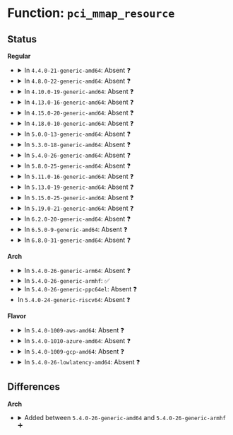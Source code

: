 # Function: <code>pci_mmap_resource</code>

## Status
<b>Regular</b>
<ul>
<li>
<details>
<summary>In <code>4.4.0-21-generic-amd64</code>: Absent ❓</summary>

```json
{
  "name": "pci_mmap_resource",
  "collision_type": "Unique Static",
  "inline_type": "Selective",
  "funcs": [
    {
      "addr": 18446744071583287232,
      "name": "pci_mmap_resource",
      "external": false,
      "loc": "drivers/pci/pci-sysfs.c:1004",
      "file": "drivers/pci/pci-sysfs.c",
      "inline": "not declared, inlined",
      "caller_inline": [],
      "caller_func": [
        "drivers/pci/pci-sysfs.c:pci_mmap_resource_uc",
        "drivers/pci/pci-sysfs.c:pci_mmap_resource_wc"
      ]
    }
  ],
  "symbols": [
    {
      "addr": 18446744071583287232,
      "name": "pci_mmap_resource.isra.8",
      "section": ".text",
      "bind": "STB_LOCAL",
      "size": 359
    }
  ]
}
```
</details>
</li>
<li>
<details>
<summary>In <code>4.8.0-22-generic-amd64</code>: Absent ❓</summary>

```json
{
  "name": "pci_mmap_resource",
  "collision_type": "Unique Static",
  "inline_type": "Selective",
  "funcs": [
    {
      "addr": 18446744071583598384,
      "name": "pci_mmap_resource",
      "external": false,
      "loc": "drivers/pci/pci-sysfs.c:1005",
      "file": "drivers/pci/pci-sysfs.c",
      "inline": "not declared, inlined",
      "caller_inline": [],
      "caller_func": [
        "drivers/pci/pci-sysfs.c:pci_mmap_resource_wc",
        "drivers/pci/pci-sysfs.c:pci_mmap_resource_uc"
      ]
    }
  ],
  "symbols": [
    {
      "addr": 18446744071583598384,
      "name": "pci_mmap_resource.isra.8",
      "section": ".text",
      "bind": "STB_LOCAL",
      "size": 409
    }
  ]
}
```
</details>
</li>
<li>
<details>
<summary>In <code>4.10.0-19-generic-amd64</code>: Absent ❓</summary>

```json
{
  "name": "pci_mmap_resource",
  "collision_type": "Unique Static",
  "inline_type": "Selective",
  "funcs": [
    {
      "addr": 18446744071583735568,
      "name": "pci_mmap_resource",
      "external": false,
      "loc": "drivers/pci/pci-sysfs.c:1007",
      "file": "drivers/pci/pci-sysfs.c",
      "inline": "not declared, inlined",
      "caller_inline": [],
      "caller_func": [
        "drivers/pci/pci-sysfs.c:pci_mmap_resource_wc",
        "drivers/pci/pci-sysfs.c:pci_mmap_resource_uc"
      ]
    }
  ],
  "symbols": [
    {
      "addr": 18446744071583735568,
      "name": "pci_mmap_resource.isra.8",
      "section": ".text",
      "bind": "STB_LOCAL",
      "size": 385
    }
  ]
}
```
</details>
</li>
<li>
<details>
<summary>In <code>4.13.0-16-generic-amd64</code>: Absent ❓</summary>

```json
{
  "name": "pci_mmap_resource",
  "collision_type": "Unique Static",
  "inline_type": "Selective",
  "funcs": [
    {
      "addr": 18446744071583777440,
      "name": "pci_mmap_resource",
      "external": false,
      "loc": "drivers/pci/pci-sysfs.c:1173",
      "file": "drivers/pci/pci-sysfs.c",
      "inline": "not declared, inlined",
      "caller_inline": [],
      "caller_func": [
        "drivers/pci/pci-sysfs.c:pci_mmap_resource_wc",
        "drivers/pci/pci-sysfs.c:pci_mmap_resource_uc"
      ]
    }
  ],
  "symbols": [
    {
      "addr": 18446744071583777440,
      "name": "pci_mmap_resource.isra.10",
      "section": ".text",
      "bind": "STB_LOCAL",
      "size": 309
    }
  ]
}
```
</details>
</li>
<li>
<details>
<summary>In <code>4.15.0-20-generic-amd64</code>: Absent ❓</summary>

```json
{
  "name": "pci_mmap_resource",
  "collision_type": "Unique Static",
  "inline_type": "Selective",
  "funcs": [
    {
      "addr": 18446744071584037552,
      "name": "pci_mmap_resource",
      "external": false,
      "loc": "drivers/pci/pci-sysfs.c:1211",
      "file": "drivers/pci/pci-sysfs.c",
      "inline": "not declared, inlined",
      "caller_inline": [],
      "caller_func": [
        "drivers/pci/pci-sysfs.c:pci_mmap_resource_wc",
        "drivers/pci/pci-sysfs.c:pci_mmap_resource_uc"
      ]
    }
  ],
  "symbols": [
    {
      "addr": 18446744071584037552,
      "name": "pci_mmap_resource.isra.10",
      "section": ".text",
      "bind": "STB_LOCAL",
      "size": 336
    }
  ]
}
```
</details>
</li>
<li>
<details>
<summary>In <code>4.18.0-10-generic-amd64</code>: Absent ❓</summary>

```json
{
  "name": "pci_mmap_resource",
  "collision_type": "Unique Static",
  "inline_type": "Selective",
  "funcs": [
    {
      "addr": 18446744071584234720,
      "name": "pci_mmap_resource",
      "external": false,
      "loc": "drivers/pci/pci-sysfs.c:1166",
      "file": "drivers/pci/pci-sysfs.c",
      "inline": "not declared, inlined",
      "caller_inline": [],
      "caller_func": [
        "drivers/pci/pci-sysfs.c:pci_mmap_resource_wc",
        "drivers/pci/pci-sysfs.c:pci_mmap_resource_uc"
      ]
    }
  ],
  "symbols": [
    {
      "addr": 18446744071584234720,
      "name": "pci_mmap_resource.isra.10",
      "section": ".text",
      "bind": "STB_LOCAL",
      "size": 212
    }
  ]
}
```
</details>
</li>
<li>
<details>
<summary>In <code>5.0.0-13-generic-amd64</code>: Absent ❓</summary>

```json
{
  "name": "pci_mmap_resource",
  "collision_type": "Unique Static",
  "inline_type": "Selective",
  "funcs": [
    {
      "addr": 18446744071584324416,
      "name": "pci_mmap_resource",
      "external": false,
      "loc": "drivers/pci/pci-sysfs.c:1165",
      "file": "drivers/pci/pci-sysfs.c",
      "inline": "not declared, inlined",
      "caller_inline": [],
      "caller_func": [
        "drivers/pci/pci-sysfs.c:pci_mmap_resource_wc",
        "drivers/pci/pci-sysfs.c:pci_mmap_resource_uc"
      ]
    }
  ],
  "symbols": [
    {
      "addr": 18446744071584324416,
      "name": "pci_mmap_resource.isra.10",
      "section": ".text",
      "bind": "STB_LOCAL",
      "size": 185
    }
  ]
}
```
</details>
</li>
<li>
<details>
<summary>In <code>5.3.0-18-generic-amd64</code>: Absent ❓</summary>

```json
{
  "name": "pci_mmap_resource",
  "collision_type": "Unique Static",
  "inline_type": "Selective",
  "funcs": [
    {
      "addr": 18446744071584519280,
      "name": "pci_mmap_resource",
      "external": false,
      "loc": "drivers/pci/pci-sysfs.c:1166",
      "file": "drivers/pci/pci-sysfs.c",
      "inline": "not declared, inlined",
      "caller_inline": [],
      "caller_func": [
        "drivers/pci/pci-sysfs.c:pci_mmap_resource_wc",
        "drivers/pci/pci-sysfs.c:pci_mmap_resource_uc"
      ]
    }
  ],
  "symbols": [
    {
      "addr": 18446744071584519280,
      "name": "pci_mmap_resource.isra.0",
      "section": ".text",
      "bind": "STB_LOCAL",
      "size": 202
    }
  ]
}
```
</details>
</li>
<li>
<details>
<summary>In <code>5.4.0-26-generic-amd64</code>: Absent ❓</summary>

```json
{
  "name": "pci_mmap_resource",
  "collision_type": "Unique Static",
  "inline_type": "Selective",
  "funcs": [
    {
      "addr": 18446744071584654544,
      "name": "pci_mmap_resource",
      "external": false,
      "loc": "drivers/pci/pci-sysfs.c:1017",
      "file": "drivers/pci/pci-sysfs.c",
      "inline": "not declared, inlined",
      "caller_inline": [],
      "caller_func": [
        "drivers/pci/pci-sysfs.c:pci_mmap_resource_wc",
        "drivers/pci/pci-sysfs.c:pci_mmap_resource_uc"
      ]
    }
  ],
  "symbols": [
    {
      "addr": 18446744071584654544,
      "name": "pci_mmap_resource.isra.0",
      "section": ".text",
      "bind": "STB_LOCAL",
      "size": 179
    }
  ]
}
```
</details>
</li>
<li>
<details>
<summary>In <code>5.8.0-25-generic-amd64</code>: Absent ❓</summary>

```json
{
  "name": "pci_mmap_resource",
  "collision_type": "Unique Static",
  "inline_type": "Selective",
  "funcs": [
    {
      "addr": 18446744071585338960,
      "name": "pci_mmap_resource",
      "external": false,
      "loc": "drivers/pci/pci-sysfs.c:1002",
      "file": "drivers/pci/pci-sysfs.c",
      "inline": "not declared, inlined",
      "caller_inline": [],
      "caller_func": [
        "drivers/pci/pci-sysfs.c:pci_mmap_resource_wc",
        "drivers/pci/pci-sysfs.c:pci_mmap_resource_uc"
      ]
    }
  ],
  "symbols": [
    {
      "addr": 18446744071585338960,
      "name": "pci_mmap_resource.isra.0",
      "section": ".text",
      "bind": "STB_LOCAL",
      "size": 172
    }
  ]
}
```
</details>
</li>
<li>
<details>
<summary>In <code>5.11.0-16-generic-amd64</code>: Absent ❓</summary>

```json
{
  "name": "pci_mmap_resource",
  "collision_type": "Unique Static",
  "inline_type": "Selective",
  "funcs": [
    {
      "addr": 18446744071585492208,
      "name": "pci_mmap_resource",
      "external": false,
      "loc": "drivers/pci/pci-sysfs.c:1013",
      "file": "drivers/pci/pci-sysfs.c",
      "inline": "not declared, inlined",
      "caller_inline": [],
      "caller_func": [
        "drivers/pci/pci-sysfs.c:pci_mmap_resource_wc",
        "drivers/pci/pci-sysfs.c:pci_mmap_resource_uc"
      ]
    }
  ],
  "symbols": [
    {
      "addr": 18446744071585492208,
      "name": "pci_mmap_resource.isra.0",
      "section": ".text",
      "bind": "STB_LOCAL",
      "size": 172
    }
  ]
}
```
</details>
</li>
<li>
<details>
<summary>In <code>5.13.0-19-generic-amd64</code>: Absent ❓</summary>

```json
{
  "name": "pci_mmap_resource",
  "collision_type": "Unique Static",
  "inline_type": "Selective",
  "funcs": [
    {
      "addr": 18446744071585372000,
      "name": "pci_mmap_resource",
      "external": false,
      "loc": "drivers/pci/pci-sysfs.c:1041",
      "file": "drivers/pci/pci-sysfs.c",
      "inline": "not declared, inlined",
      "caller_inline": [],
      "caller_func": [
        "drivers/pci/pci-sysfs.c:pci_mmap_resource_wc",
        "drivers/pci/pci-sysfs.c:pci_mmap_resource_uc"
      ]
    }
  ],
  "symbols": [
    {
      "addr": 18446744071585372000,
      "name": "pci_mmap_resource.isra.0",
      "section": ".text",
      "bind": "STB_LOCAL",
      "size": 158
    }
  ]
}
```
</details>
</li>
<li>
<details>
<summary>In <code>5.15.0-25-generic-amd64</code>: Absent ❓</summary>

```json
{
  "name": "pci_mmap_resource",
  "collision_type": "Unique Static",
  "inline_type": "Selective",
  "funcs": [
    {
      "addr": 18446744071585832688,
      "name": "pci_mmap_resource",
      "external": false,
      "loc": "drivers/pci/pci-sysfs.c:1041",
      "file": "drivers/pci/pci-sysfs.c",
      "inline": "not declared, inlined",
      "caller_inline": [],
      "caller_func": [
        "drivers/pci/pci-sysfs.c:pci_mmap_resource_wc",
        "drivers/pci/pci-sysfs.c:pci_mmap_resource_uc"
      ]
    }
  ],
  "symbols": [
    {
      "addr": 18446744071585832688,
      "name": "pci_mmap_resource.isra.0",
      "section": ".text",
      "bind": "STB_LOCAL",
      "size": 211
    }
  ]
}
```
</details>
</li>
<li>
<details>
<summary>In <code>5.19.0-21-generic-amd64</code>: Absent ❓</summary>

```json
{
  "name": "pci_mmap_resource",
  "collision_type": "Unique Static",
  "inline_type": "Selective",
  "funcs": [
    {
      "addr": 18446744071587024288,
      "name": "pci_mmap_resource",
      "external": false,
      "loc": "drivers/pci/pci-sysfs.c:1036",
      "file": "drivers/pci/pci-sysfs.c",
      "inline": "not declared, inlined",
      "caller_inline": [],
      "caller_func": [
        "drivers/pci/pci-sysfs.c:pci_mmap_resource_wc",
        "drivers/pci/pci-sysfs.c:pci_mmap_resource_uc"
      ]
    }
  ],
  "symbols": [
    {
      "addr": 18446744071587024288,
      "name": "pci_mmap_resource.isra.0",
      "section": ".text",
      "bind": "STB_LOCAL",
      "size": 226
    }
  ]
}
```
</details>
</li>
<li>
<details>
<summary>In <code>6.2.0-20-generic-amd64</code>: Absent ❓</summary>

```json
{
  "name": "pci_mmap_resource",
  "collision_type": "Unique Static",
  "inline_type": "Selective",
  "funcs": [
    {
      "addr": 18446744071588200832,
      "name": "pci_mmap_resource",
      "external": false,
      "loc": "drivers/pci/pci-sysfs.c:1044",
      "file": "drivers/pci/pci-sysfs.c",
      "inline": "not declared, inlined",
      "caller_inline": [],
      "caller_func": [
        "drivers/pci/pci-sysfs.c:pci_mmap_resource_wc",
        "drivers/pci/pci-sysfs.c:pci_mmap_resource_uc"
      ]
    }
  ],
  "symbols": [
    {
      "addr": 18446744071588200832,
      "name": "pci_mmap_resource.isra.0",
      "section": ".text",
      "bind": "STB_LOCAL",
      "size": 226
    }
  ]
}
```
</details>
</li>
<li>
<details>
<summary>In <code>6.5.0-9-generic-amd64</code>: Absent ❓</summary>

```json
{
  "name": "pci_mmap_resource",
  "collision_type": "Unique Static",
  "inline_type": "Selective",
  "funcs": [
    {
      "addr": 18446744071588476512,
      "name": "pci_mmap_resource",
      "external": false,
      "loc": "drivers/pci/pci-sysfs.c:1044",
      "file": "drivers/pci/pci-sysfs.c",
      "inline": "not declared, inlined",
      "caller_inline": [],
      "caller_func": [
        "drivers/pci/pci-sysfs.c:pci_mmap_resource_wc",
        "drivers/pci/pci-sysfs.c:pci_mmap_resource_uc"
      ]
    }
  ],
  "symbols": [
    {
      "addr": 18446744071588476512,
      "name": "pci_mmap_resource.isra.0",
      "section": ".text",
      "bind": "STB_LOCAL",
      "size": 226
    }
  ]
}
```
</details>
</li>
<li>
<details>
<summary>In <code>6.8.0-31-generic-amd64</code>: Absent ❓</summary>

```json
{
  "name": "pci_mmap_resource",
  "collision_type": "Unique Static",
  "inline_type": "Selective",
  "funcs": [
    {
      "addr": 18446744071588773856,
      "name": "pci_mmap_resource",
      "external": false,
      "loc": "drivers/pci/pci-sysfs.c:1057",
      "file": "drivers/pci/pci-sysfs.c",
      "inline": "not declared, inlined",
      "caller_inline": [],
      "caller_func": [
        "drivers/pci/pci-sysfs.c:pci_mmap_resource_wc",
        "drivers/pci/pci-sysfs.c:pci_mmap_resource_uc"
      ]
    }
  ],
  "symbols": [
    {
      "addr": 18446744071588773856,
      "name": "pci_mmap_resource.isra.0",
      "section": ".text",
      "bind": "STB_LOCAL",
      "size": 226
    }
  ]
}
```
</details>
</li>
</ul>
<b>Arch</b>
<ul>
<li>
<details>
<summary>In <code>5.4.0-26-generic-arm64</code>: Absent ❓</summary>

```json
{
  "name": "pci_mmap_resource",
  "collision_type": "Unique Static",
  "inline_type": "Selective",
  "funcs": [
    {
      "addr": 18446603336496902096,
      "name": "pci_mmap_resource",
      "external": false,
      "loc": "drivers/pci/pci-sysfs.c:1017",
      "file": "drivers/pci/pci-sysfs.c",
      "inline": "not declared, inlined",
      "caller_inline": [],
      "caller_func": [
        "drivers/pci/pci-sysfs.c:pci_mmap_resource_wc",
        "drivers/pci/pci-sysfs.c:pci_mmap_resource_uc"
      ]
    }
  ],
  "symbols": [
    {
      "addr": 18446603336496902096,
      "name": "pci_mmap_resource.isra.0",
      "section": ".text",
      "bind": "STB_LOCAL",
      "size": 184
    }
  ]
}
```
</details>
</li>
<li>
<details>
<summary>In <code>5.4.0-26-generic-armhf</code>: ✅</summary>

```c
int pci_mmap_resource(struct kobject * kobj, struct bin_attribute * attr, struct vm_area_struct * vma, int write_combine)
```

```json
{
  "name": "pci_mmap_resource",
  "collision_type": "Unique Static",
  "inline_type": "No",
  "funcs": [
    {
      "addr": 3230179260,
      "name": "pci_mmap_resource",
      "external": false,
      "loc": "drivers/pci/pci-sysfs.c:1017",
      "file": "drivers/pci/pci-sysfs.c",
      "inline": "seen, unknown",
      "caller_inline": [],
      "caller_func": [
        "drivers/pci/pci-sysfs.c:pci_mmap_resource_wc",
        "drivers/pci/pci-sysfs.c:pci_mmap_resource_uc"
      ]
    }
  ],
  "symbols": [
    {
      "addr": 3230179260,
      "name": "pci_mmap_resource",
      "section": ".text",
      "bind": "STB_LOCAL",
      "size": 168
    }
  ]
}
```
</details>
</li>
<li>
<details>
<summary>In <code>5.4.0-26-generic-ppc64el</code>: Absent ❓</summary>

```json
{
  "name": "pci_mmap_resource",
  "collision_type": "Unique Static",
  "inline_type": "Selective",
  "funcs": [
    {
      "addr": 13835058055290994416,
      "name": "pci_mmap_resource",
      "external": false,
      "loc": "drivers/pci/pci-sysfs.c:1017",
      "file": "drivers/pci/pci-sysfs.c",
      "inline": "not declared, inlined",
      "caller_inline": [],
      "caller_func": [
        "drivers/pci/pci-sysfs.c:pci_mmap_resource_wc",
        "drivers/pci/pci-sysfs.c:pci_mmap_resource_uc"
      ]
    }
  ],
  "symbols": [
    {
      "addr": 13835058055290994416,
      "name": "pci_mmap_resource.isra.0",
      "section": ".text",
      "bind": "STB_LOCAL",
      "size": 264
    }
  ]
}
```
</details>
</li>
<li>
In <code>5.4.0-24-generic-riscv64</code>: Absent ❓
</li>
</ul>
<b>Flavor</b>
<ul>
<li>
<details>
<summary>In <code>5.4.0-1009-aws-amd64</code>: Absent ❓</summary>

```json
{
  "name": "pci_mmap_resource",
  "collision_type": "Unique Static",
  "inline_type": "Selective",
  "funcs": [
    {
      "addr": 18446744071584605024,
      "name": "pci_mmap_resource",
      "external": false,
      "loc": "drivers/pci/pci-sysfs.c:1017",
      "file": "drivers/pci/pci-sysfs.c",
      "inline": "not declared, inlined",
      "caller_inline": [],
      "caller_func": [
        "drivers/pci/pci-sysfs.c:pci_mmap_resource_wc",
        "drivers/pci/pci-sysfs.c:pci_mmap_resource_uc"
      ]
    }
  ],
  "symbols": [
    {
      "addr": 18446744071584605024,
      "name": "pci_mmap_resource.isra.0",
      "section": ".text",
      "bind": "STB_LOCAL",
      "size": 172
    }
  ]
}
```
</details>
</li>
<li>
<details>
<summary>In <code>5.4.0-1010-azure-amd64</code>: Absent ❓</summary>

```json
{
  "name": "pci_mmap_resource",
  "collision_type": "Unique Static",
  "inline_type": "Selective",
  "funcs": [
    {
      "addr": 18446744071584534832,
      "name": "pci_mmap_resource",
      "external": false,
      "loc": "drivers/pci/pci-sysfs.c:1017",
      "file": "drivers/pci/pci-sysfs.c",
      "inline": "not declared, inlined",
      "caller_inline": [],
      "caller_func": [
        "drivers/pci/pci-sysfs.c:pci_mmap_resource_wc",
        "drivers/pci/pci-sysfs.c:pci_mmap_resource_uc"
      ]
    }
  ],
  "symbols": [
    {
      "addr": 18446744071584534832,
      "name": "pci_mmap_resource.isra.0",
      "section": ".text",
      "bind": "STB_LOCAL",
      "size": 179
    }
  ]
}
```
</details>
</li>
<li>
<details>
<summary>In <code>5.4.0-1009-gcp-amd64</code>: Absent ❓</summary>

```json
{
  "name": "pci_mmap_resource",
  "collision_type": "Unique Static",
  "inline_type": "Selective",
  "funcs": [
    {
      "addr": 18446744071584604704,
      "name": "pci_mmap_resource",
      "external": false,
      "loc": "drivers/pci/pci-sysfs.c:1017",
      "file": "drivers/pci/pci-sysfs.c",
      "inline": "not declared, inlined",
      "caller_inline": [],
      "caller_func": [
        "drivers/pci/pci-sysfs.c:pci_mmap_resource_wc",
        "drivers/pci/pci-sysfs.c:pci_mmap_resource_uc"
      ]
    }
  ],
  "symbols": [
    {
      "addr": 18446744071584604704,
      "name": "pci_mmap_resource.isra.0",
      "section": ".text",
      "bind": "STB_LOCAL",
      "size": 179
    }
  ]
}
```
</details>
</li>
<li>
<details>
<summary>In <code>5.4.0-26-lowlatency-amd64</code>: Absent ❓</summary>

```json
{
  "name": "pci_mmap_resource",
  "collision_type": "Unique Static",
  "inline_type": "Selective",
  "funcs": [
    {
      "addr": 18446744071584712400,
      "name": "pci_mmap_resource",
      "external": false,
      "loc": "drivers/pci/pci-sysfs.c:1017",
      "file": "drivers/pci/pci-sysfs.c",
      "inline": "not declared, inlined",
      "caller_inline": [],
      "caller_func": [
        "drivers/pci/pci-sysfs.c:pci_mmap_resource_wc",
        "drivers/pci/pci-sysfs.c:pci_mmap_resource_uc"
      ]
    }
  ],
  "symbols": [
    {
      "addr": 18446744071584712400,
      "name": "pci_mmap_resource.isra.0",
      "section": ".text",
      "bind": "STB_LOCAL",
      "size": 179
    }
  ]
}
```
</details>
</li>
</ul>

## Differences
<b>Arch</b>
<ul>
<li>
<details>
<summary>Added between <code>5.4.0-26-generic-amd64</code> and <code>5.4.0-26-generic-armhf</code> ➕</summary>

```c
int pci_mmap_resource(struct kobject * kobj, struct bin_attribute * attr, struct vm_area_struct * vma, int write_combine)
```
</details>
</li>
</ul>
